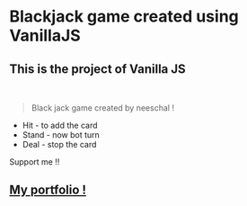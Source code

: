 # Blackjack game created using VanillaJS

## This is the project of Vanilla JS

<br>

> Black jack game created by neeschal !

- Hit - to add the card
- Stand - now bot turn
- Deal - stop the card

Support me !!

## [My portfolio !](https://neeswebservices.netlify.app)
